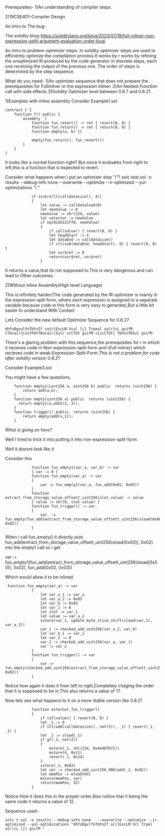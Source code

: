 Prerequisites-
1)An understanding of compiler steps.


2)19CSE401-Compiler Design

An intro to The bug-

The solidity blog-https://soliditylang.org/blog/2023/07/19/full-inliner-non-expression-split-argument-evaluation-order-bug/


An intro to problem-optimizer steps. 
In solidity optimizer steps are used to efficiently optimize the compilation process.It works by r works by refining the unoptimized IR produced by the code generator in discrete steps, each one receiving the output of the previous one. The order of steps is determined by the step sequence.

What do you need-
1)An optimizer sequence that does not prepare the  prerequesites for Fullinliner or the expression inliner.
2)An Nested-Function call with side effects
3)Solidity Optimizer level between 0.6.7 and 0.8.21

1)Examples with inline assembly
Consider Example1.sol
```
contract C {
    function f() public {
        assembly  {
            function fun_revert() -> ret { revert(0, 0) }
            function fun_return() -> ret { return(0, 0) }
            function empty(a, b) {}

            empty(fun_return(), fun_revert())
        }
    }
}
```

It looks like a normal function right? But since it evaluates from right to left,this is a function that is expected to revert.

Consider what happens when i put an optimizer step "i"?
solc test.sol -o results --debug-info none   --overwrite --optimize --ir-optimized --yul-optimizations "i " 

                if iszero(lt(calldatasize(), 4))
                {
                    let value := calldataload(0)
                    let newValue := 0
                    newValue := shr(224, value)
                    let selector := newValue
                    if eq(0x26121ff0, newValue)
                    {
                        if callvalue() { revert(0, 0) }
                        let headStart := 4
                        let dataEnd := calldatasize()
                        if slt(sub(dataEnd, headStart), 0) { revert(0, 0) }
                        let usr$ret := 0
                        return(usr$ret, usr$ret)
                    }

It returns a value,that its not supposed to.This is very dangerous and can lead to Other outcomes.


2)Without inline Assembly(High level Language)

This is infinitely harder(The code generated by the IR-optimizer is mainly in the expression-split form, where each expression is assigned to a separate variable because code in this form is very easy to generate),But a little bit easier to understand With Context 

Lets Consider the  new default Optimizer Sequence for 0.8.27
```
dhfoDgvulfnTUtnIf xa[r]EscLM Vcul [j] Trpeul xa[r]cL gvifM CTUca[r]LSsTFOtfDnca[r]Iulc scCTUt gvifM x[scCTUt] TOntnfDIul gvifM
```

There's a glaring problem with this sequence,the prerequisites for r in which it recieves code in Non-expression-split-form and i(full-inliner) which recieves code in weak-Expression-Split-Form.*This is not a problem for code after solidity version 0.8.21*

Consider Example3.sol

You might have a few questions,
```
    function empty1(uint256 a, uint256 b) public  returns (uint256) {
        return add(a,b);
    }
    function empty(uint256 a) public  returns (uint256) {
      return empty1(a,add1(2, 3));
    }
    function trigger() public  returns (uint256) {
        return empty(add(x,2));
    }
```
*What is going on here?*

Well I tried to trick it into putting it into non-expression-split-form.

*Well it doesnt look like it*

Consider this 

```
            function fun_empty1(var_a, var_b) -> var
            { var := 0 }
            function fun_empty(var_a) -> var
            {
                var := fun_empty1(var_a, fun_add(0x02, 0x03))
            }
            function extract_from_storage_value_offsett_uint256(slot_value) -> value
            { value := shr(0, slot_value) }
            function fun_trigger() -> var_
            {
                var_ := fun_empty(fun_add(extract_from_storage_value_offsett_uint256(sload(0x00)), 0x02))
            }
```
When i call fun_empty() it directly puts fun_add(extract_from_storage_value_offsett_uint256(sload(0x00)), 0x02) into the empty1 call so i get 

var := fun_empty1(fun_add(extract_from_storage_value_offsett_uint256(sload(0x00)), 0x02), fun_add(0x02, 0x03))

Which would allow it to be inlined.

```
 function fun_empty(var_a) -> var
            {
                let var_a_1 := var_a
                let var_a_2 := 0x02
                let var_b := 0x03
                let var_1 := 0
                let slot := var_1
                let value := var_a_2
                sstore(var_1, update_byte_slice_shift(sload(var_1), var_a_2))
                var_1 := checked_add_uint256(var_a_2, var_b)
                let var_b_1 := var_1
                let var_2 := 0
                var_2 := checked_add_uint256(var_a, var_1)
                var := var_2
            }
            function fun_trigger() -> var
            {
                var := fun_empty(checked_add_uint256(extract_from_storage_value_offsett_uint256(sload(0x00)), 0x02))
            }
```

Notice how again it does it from left to right,Completely chaging the order that it is supposed to be in.This also returns a value of 17.

Now lets see what happens to it on a more stable version like 0.8.21

```
            function external_fun_trigger()
            {
                if callvalue() { revert(0, 0) }
                let _1 := 0
                if slt(add(calldatasize(), not(3)), _1) { revert(_1, _1) }
                let _2 := sload(_1)
                if gt(_2, not(2))
                {
                    mstore(_1, shl(224, 0x4e487b71))
                    mstore(4, 0x11)
                    revert(_1, 0x24)
                }
                sstore(_1, 0x02)
                let var := checked_add_uint256_906(add(_2, 0x02))
                let memPos := mload(64)
                mstore(memPos, var)
                return(memPos, 32)
            }
```

Notice How it does this in the proper order.Also notice that it being the same code it returns a value of 12.

Sequence used-
```
solc t.sol -o results --debug-info none   --overwrite --optimize --ir-optimized --yul-optimizations "dhfoDgvlfnTUtnIf a[r]EscLM Vcl Trpel a[r]cL [j] gvifM "
```
